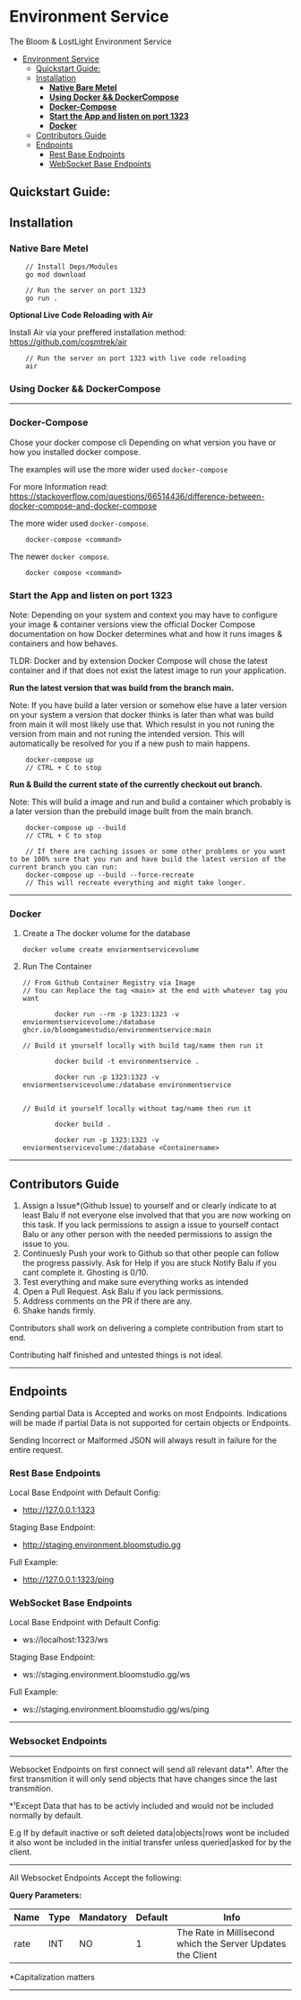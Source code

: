 # Environment Service

The Bloom & LostLight Environment Service

- [Environment Service](#environment-service)
  - [Quickstart Guide:](#quickstart-guide)
  - [Installation](#installation)
    - [**Native Bare Metel**](#native-bare-metel)
    - [**Using Docker \&\& DockerCompose**](#using-docker--dockercompose)
    - [**Docker-Compose**](#docker-compose)
    - [**Start the App and listen on port 1323**](#start-the-app-and-listen-on-port-1323)
    - [**Docker**](#docker)
  - [Contributors Guide](#contributors-guide)
  - [Endpoints](#endpoints)
    - [Rest Base Endpoints](#rest-base-endpoints)
    - [WebSocket Base Endpoints](#websocket-base-endpoints)

## Quickstart Guide:

## Installation

### **Native Bare Metel**

        // Install Deps/Modules
        go mod download

        // Run the server on port 1323
        go run .

**Optional Live Code Reloading with Air**

Install Air via your preffered installation method: https://github.com/cosmtrek/air

        // Run the server on port 1323 with live code reloading
        air

### **Using Docker && DockerCompose**

---

### **Docker-Compose**

Chose your docker compose cli
Depending on what version you have or how you installed docker compose.

The examples will use the more wider used `docker-compose`

For more Information read: https://stackoverflow.com/questions/66514436/difference-between-docker-compose-and-docker-compose

The more wider used `docker-compose`.

        docker-compose <command>

The newer `docker compose`.

        docker compose <command>

### **Start the App and listen on port 1323**

Note: Depending on your system and context you may have to configure your image & container versions
view the official Docker Compose documentation on how Docker determines what and how it runs images & containers and how <docker-compose up> behaves.

TLDR: Docker and by extension Docker Compose will chose the latest container and if that does not exist the latest image to run your application.

**Run the latest version that was build from the branch main.**

Note: If you have build a later version or somehow else have a later version on your system a version that docker thinks is later than what was build from main it will most likely use that.
Which resulst in you not runing the version from main and not runing the intended version.
This will automatically be resolved for you if a new push to main happens.

        docker-compose up
        // CTRL + C to stop

**Run & Build the current state of the currently checkout out branch.**

Note: This will build a image and run and build a container which probably is a later version than the prebuild image built from the main branch.

        docker-compose up --build
        // CTRL + C to stop

        // If there are caching issues or some other problems or you want to be 100% sure that you run and have build the latest version of the current branch you can run:
        docker-compose up --build --force-recreate
        // This will recreate everything and might take longer.

---

### **Docker**

1.  Create a The docker volume for the database

        docker volume create enviormentservicevolume

2.  Run The Container

        // From Github Container Registry via Image
        // You can Replace the tag <main> at the end with whatever tag you want

                docker run --rm -p 1323:1323 -v enviormentservicevolume:/database ghcr.io/bloomgamestudio/environmentservice:main

        // Build it yourself locally with build tag/name then run it

                docker build -t environmentservice .

                docker run -p 1323:1323 -v enviormentservicevolume:/database environmentservice


        // Build it yourself locally without tag/name then run it

                docker build .

                docker run -p 1323:1323 -v enviormentservicevolume:/database <Containername>

---

## Contributors Guide

1. Assign a Issue\*(Github Issue) to yourself and or clearly indicate to at least Balu if not everyone else involved that that you are now working on this task. If you lack permissions to assign a issue to yourself contact Balu or any other person with the needed permissions to assign the issue to you.
2. Continuesly Push your work to Github so that other people can follow the progress passivly. Ask for Help if you are stuck Notify Balu if you cant complete it. Ghosting is 0/10.
3. Test everything and make sure everything works as intended
4. Open a Pull Request. Ask Balu if you lack permissions.
5. Address comments on the PR if there are any.
6. Shake hands firmly.

Contributors shall work on delivering a complete contribution from start to end.

Contributing half finished and untested things is not ideal.

---

## Endpoints

Sending partial Data is Accepted and works on most Endpoints.
Indications will be made if partial Data is not supported for certain objects or Endpoints.

Sending Incorrect or Malformed JSON will always result in failure for the entire request.

### Rest Base Endpoints

Local Base Endpoint with Default Config:

- http://127.0.0.1:1323

Staging Base Endpoint:

- http://staging.environment.bloomstudio.gg

Full Example:

- http://127.0.0.1:1323/ping

### WebSocket Base Endpoints

Local Base Endpoint with Default Config:

- ws://localhost:1323/ws

Staging Base Endpoint:

- ws://staging.environment.bloomstudio.gg/ws

Full Example:

- ws://staging.environment.bloomstudio.gg/ws/ping

---

### Websocket Endpoints

---

Websocket Endpoints on first connect will send all relevant data\*¹.
After the first transmition it will only send objects that have changes since the last transmition.

\*¹Except Data that has to be activly included and would not be included normally by default.

E.g If by default inactive or soft deleted data|objects|rows wont be included
it also wont be included in the initial transfer unless queried|asked for by the client.

---

All Websocket Endpoints Accept the following:

**Query Parameters:**

| Name | Type | Mandatory | Default | Info                                                        |
| ---- | ---- | --------- | ------- | ----------------------------------------------------------- |
| rate | INT  | NO        | 1       | The Rate in Millisecond which the Server Updates the Client |

\*Capitalization matters

---
